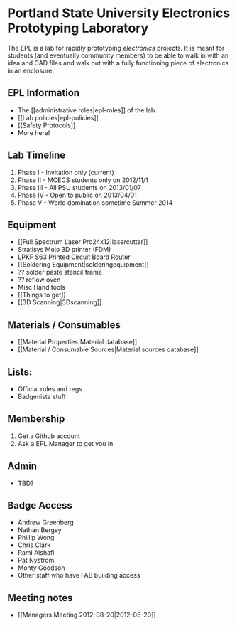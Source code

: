 # Portland State University Electronics Prototyping Laboratory

The EPL is a lab for rapidly prototyping *electronics* projects. It is meant for students (and eventually community members) to be able to walk in with an idea and CAD files and walk out with a fully functioning piece of electronics in an enclosure. 


## EPL Information

- The [[administrative roles|epl-roles]] of the lab.
- [[Lab policies|epl-policies]]
- [[Safety Protocols]]
- More here!


## Lab Timeline

1. Phase I -   Invitation only (current)
1. Phase II -  MCECS students only on 2012/11/1
1. Phase III - All PSU students on 2013/01/07
1. Phase IV -  Open to public on 2013/04/01
1. Phase V -   World domination sometime Summer 2014


## Equipment

- [[Full Spectrum Laser Pro24x12|lasercutter]]
- Stratisys Mojo 3D printer (FDM)
- LPKF S63 Printed Circuit Board Router
- [[Soldering Equipment|solderingequipment]]
- ?? solder paste stencil frame
- ?? reflow oven
- Misc Hand tools
- [[Things to get]]
- [[3D Scanning|3Dscanning]]

## Materials / Consumables
- [[Material Properties|Material database]]
- [[Material / Consumable Sources|Material sources database]]

## Lists:

- Official rules and regs
- Badgenista stuff

## Membership

1. Get a Github account
1. Ask a EPL Manager to get you in

## Admin

- TBD?

## Badge Access

- Andrew Greenberg
- Nathan Bergey
- Phillip Wong
- Chris Clark
- Rami Alshafi
- Pat Nystrom
- Monty Goodson
- Other staff who have FAB building access

## Meeting notes

- [[Managers Meeting 2012-08-20|2012-08-20]]